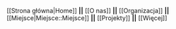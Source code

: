 [[Strona główna|Home]] **||** [[O nas]] **||** [[Organizacja]] **||** [[Miejsce|Miejsce::Miejsce]] **||** [[Projekty]] **||** [[Więcej]]